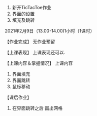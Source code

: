 1. 新开TicTacToe作业
2. 界面的设置
3. 填充及跳转



2021年2月9日（13.00-14.00)1小时（1课时）

【作业完成】
无作业预留 

【上课表现】
上课表现还可以.


【上课内容＆掌握情况】
上课内容
1. 界面填充
2. 界面跳转
3. 鼠标移动

【课后作业】

1. 在界面跳转之后 画出网格